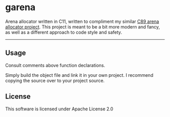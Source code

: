 # garena
Arena allocator written in C11, written to compliment my similar [C89 arena allocator project](https://www.github.com/ccgargantua/arena-allocator). This project is meant to be a bit more modern and fancy, as well as a different approach to code style and safety.

---

## Usage
Consult comments above function declarations.

Simply build the object file and link it in your own project. I recommend copying the source over to your project source.

## License
This software is licensed under Apache License 2.0